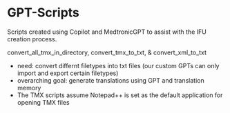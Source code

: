 # GPT-Scripts
Scripts created using Copilot and MedtronicGPT to assist with the IFU creation process.

convert_all_tmx_in_directory, convert_tmx_to_txt, & convert_xml_to_txt
- need: convert differnt filetypes into txt files (our custom GPTs can only import and export certain filetypes)
- overarching goal: generate translations using GPT and translation memory
- The TMX scripts assume Notepad++ is set as the default application for opening TMX files

